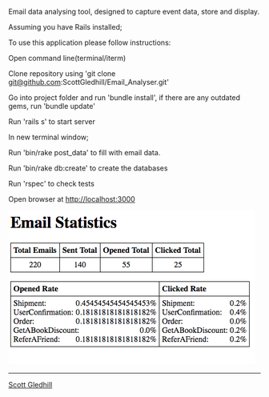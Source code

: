 
Email data analysing tool, designed to capture event data, store and display.

Assuming you have Rails installed;

To use this application please follow instructions:

Open command line(terminal/iterm)

Clone repository using 'git clone git@github.com:ScottGledhill/Email_Analyser.git'

Go into project folder and run 'bundle install', if there are any outdated gems, run 'bundle update'

Run 'rails s' to start server

In new terminal window;

Run 'bin/rake post_data' to fill with email data.

Run 'bin/rake db:create' to create the databases

Run 'rspec' to check tests

Open browser at [http://localhost:3000](http://localhost:3000)

![Screenshot](https://github.com/ScottGledhill/Email_Analyser/blob/master/app/assets/images/screenshots/page.jpg?raw=true)

-------------
[Scott Gledhill](https://github.com/ScottGledhill)

